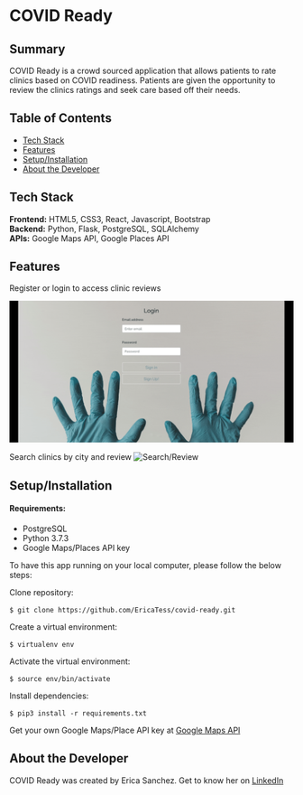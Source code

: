 # COVID Ready

## Summary
COVID Ready is a crowd sourced application that allows patients to 
rate clinics based on COVID readiness. Patients are given the opportunity 
to review the clinics ratings and seek care based off their needs.

## Table of Contents

* [Tech Stack](#tech-stack)
* [Features](#features)
* [Setup/Installation](#installation)
* [About the Developer](#about)

## <a name="tech-stack"></a>Tech Stack

__Frontend:__ HTML5, CSS3, React, Javascript, Bootstrap <br/>
__Backend:__ Python, Flask, PostgreSQL, SQLAlchemy <br/>
__APIs:__ Google Maps API, Google Places API <br/>

## <a name="features"></a>Features

Register or login to access clinic reviews

![Login](/front-end-covid-app/src/img/login.gif)

Search clinics by city and review
![Search/Review](/front-end-covid-app/src/img/nav-review.gif)

## <a name="installation"></a>Setup/Installation

#### Requirements:

- PostgreSQL
- Python 3.7.3
- Google Maps/Places API key

To have this app running on your local computer, please follow the below steps:

Clone repository:
```
$ git clone https://github.com/EricaTess/covid-ready.git
```
Create a virtual environment:
```
$ virtualenv env
```
Activate the virtual environment:
```
$ source env/bin/activate
```
Install dependencies:
```
$ pip3 install -r requirements.txt
```

Get your own Google Maps/Place API key at [Google Maps API](https://developers.google.com/maps/documentation/javascript/get-api-key)

## <a name="about"></a>About the Developer

COVID Ready was created by Erica Sanchez. Get to know her on [LinkedIn](https://www.linkedin.com/in/erica-t-sanchez/)

